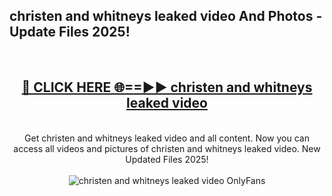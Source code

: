 <h2>christen and whitneys leaked video And Photos - Update Files 2025!</h2>
<br>
<div align="center">
<h2><a href="https://linkcuts.com/hfmhzwbr" rel="nofollow">🔴 CLICK HERE 🌐==►► christen and whitneys leaked video</a></h2>
<br>
Get christen and whitneys leaked video and all content. Now you can access all videos and pictures of christen and whitneys leaked video. New Updated Files 2025!
<br>
<br>
<a href="https://linkcuts.com/hfmhzwbr" rel="nofollow" data-target="animated-image.originalLink"><img src="https://i.ibb.co.com/WyWwxjT/player-gif2.gif" alt="christen and whitneys leaked video OnlyFans" style="max-width: 100%; display: inline-block;" data-target="animated-image.originalImage"></a>
</div>
<br>